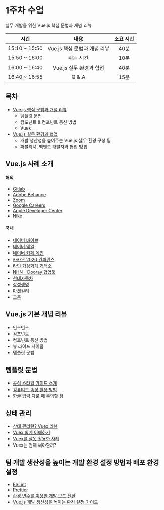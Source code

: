 # 1주차 수업

실무 개발을 위한 Vue.js 핵심 문법과 개념 리뷰

|     **시간**     |                **내용**                | **소요 시간** |
|:------------:|:----------------------------------:|:---------:|
| 15:10 ~ 15:50 | Vue.js 핵심 문법과 개념 리뷰 | 40분 |
| 15:50 ~ 16:00 | 쉬는 시간 | 10분 |
| 16:00 ~ 16:40 | Vue.js 실무 환경과 협업 | 40분 |
| 16:40 ~ 16:55 | Q & A | 15분 |

## 목차

- [Vue.js 핵심 문법과 개념 리뷰]()
  - 템플릿 문법
  - 컴포넌트 & 컴포넌트 통신 방법
  - Vuex
- [Vue.js 실무 환경과 협업]()
  - 개발 생산성을 높여주는 Vue.js 실무 환경 구성 팁
  - 퍼블리셔, 백엔드 개발자와 협업 방법

## Vue.js 사례 소개

#### 해외

- [Gitlab](https://gitlab.com/)
- [Adobe Behance](https://www.behance.net/)
- [Zoom](https://zoom.us/)
- [Google Careers](https://careers.google.com/)
- [Apple Developer Center](https://developer.apple.com/documentation/)
- [Nike](https://www.nike.com/kr/ko_kr/)

#### 국내

- [네이버 바이브](https://vibe.naver.com/)
- [네이버 웨일](https://whale.naver.com/)
- [네이버 카페 메인](https://section.cafe.naver.com/)
- [카카오 2020 컨퍼런스](https://if.kakao.com/)
- [라인 가상화폐 거래소](https://www.bitfront.me/)
- [NHN - Dooray 협업툴](https://dooray.com/home/)
- [현대자동차](https://www.hyundai.com/)
- [삼성생명](https://www.samsunglife.com/)
- [마켓컬리](https://www.kurly.com/)
- [크몽](https://kmong.com/)

## Vue.js 기본 개념 리뷰

- 인스턴스
- 컴포넌트
- 컴포넌트 통신 방법
- 뷰 라이프 사이클
- 템플릿 문법

## 템플릿 문법

- [공식 스타일 가이드 소개](https://vuejs.org/v2/style-guide/)
- [컴퓨티드 속성 활용 방법](https://github.com/joshua1988/vue-lgcns/blob/main/1_template-syntax/src/views/ComputedView.vue)
- [한글 입력 다룰 때 주의할 점](https://github.com/joshua1988/vue-lgcns/blob/main/1_template-syntax/src/views/InputView.vue)

## 상태 관리

- [상태 관리란? Vuex 리뷰](https://joshua1988.github.io/vue-camp/vuex/concept.html)
- [Vuex 쉽게 이해하기](https://github.com/joshua1988/vue-lgcns/blob/main/2_state-management/src/components/LearnVuex.vue)
- [Vuex를 잘못 활용한 사례](https://github.com/joshua1988/vue-lgcns/blob/main/2_state-management/src/components/VuexAntiPattern.vue)
- Vuex는 언제 써야할까?

## 팀 개발 생산성을 높이는 개발 환경 설정 방법과 배포 환경 설정

- [ESLint](https://eslint.org/)
- [Prettier](https://prettier.io/)
- [환경 변수를 이용한 개발 모드 전환](https://joshua1988.github.io/vue-camp/deploy/cli3-rules.html)
- [Vue.js 개발 생산성을 높이는 환경 설정 가이드](https://joshua1988.github.io/web-development/vuejs/boost-productivity/)